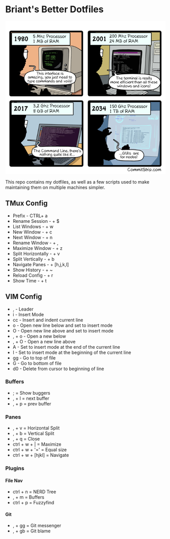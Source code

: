 # Briant's Better Dotfiles

![Terminals Forever](terminals-forever.jpeg)

This repo contains my dotfiles, as well as a few scripts used to make maintaining them on multiple machines simpler.

## TMux Config

- Prefix - CTRL+ a
- Rename Session - <Prefix> + $
- List Windows - <Prefix> + w
- New Window - <Prefix> + c
- Next Window - <Prefix> + n
- Rename Window - <Prefix> + ,
- Maximize Window - <Prefix> + z
- Split Horizontally - <Prefix> + v
- Split Vertically - <Prefix> + b
- Navigate Panes - <Prefix> + [h,j,k,l]
- Show History - <Prefix> + ~
- Reload Config - <Prefix> + r
- Show Time - <Prefix> + t

## VIM Config
- , - Leader
- i - Insert Mode
- cc - Insert and indent current line
- o - Open new line below and set to insert mode
- O - Open new line above and set to insert mode
- , + o - Open a new below
- , + O - Open a new line above
- A - Set to insert mode at the end of the current line
- I - Set to insert mode at the beginning of the current line
- gg - Go to top of file
- G - Go to bottom of file
- d0 - Delete from cursor to beginning of line

### Buffers
- ; = Show buggers
- , + l = next buffer
- , + p = prev buffer

### Panes
- , + v = Horizontal Split
- , + b = Vertical Split
- , + q = Close
- ctrl + w + | = Maximize
- ctrl + w + '=' = Equal size
- ctrl + w + [hjkl] = Navigate 

### Plugins

#### File Nav
- ctrl + n = NERD Tree
- , + m = Buffers
- ctrl + p = Fuzzyfind

#### Git
- , + gg = Git messenger
- , + gb = Git blame
